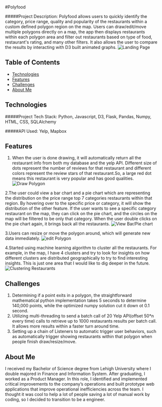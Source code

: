 #Polyfood

#####Project Description:
Polyfood allows users to quickly identify the category, price range, quality and popularity of the restaurants within a custom defined polygon region on the map. Users can draw/edit/move multiple polygons directly on a map, the app then displays restaurants within each polygon area and filter out restaurants based on type of food, restaurant's rating, and many other filters. It also allows the user to compare the results by interacting with D3 built animated graphs.
![](https://github.com/peiyan08/poly_food/blob/master/readme_img/landing_page.png?raw=true "Landing Page")


## Table of Contents
* [Technologies](#technologies)
* [Features](#features)
* [Challenges](#features)
* [About Me](#aboutme)

## <a name="technologies"></a>Technologies
#####Project Tech Stack:
Python, Javascript, D3, Flask, Pandas, Numpy, HTML, CSS,  SQLAlchemy

#####API Used:
Yelp, Mapbox

## <a name="features"></a>Features
1. When the user is done drawing, it will automatically return all the restaurant info from both my database and the yelp API. Different size of dots represent the number of reviews for that restaurant and different colors represent the review stars of that restaurant.So, a large red dot means this restaurant is very popular and has good qualities. 
![](https://github.com/peiyan08/poly_food/blob/master/readme_img/draw_polygon.gif?raw=true "Draw Polygon")


2.The user could view a bar chart and a pie chart which are representing the distribution on the price range top 7 categories restaurants within that region. By hovering over to the specific price or category, it will show the distribution of the other feature. If the user wants to see a specific category restaurant on the map, they can click on the pie chart, and the circles on the map will be filtered to be only that category. When the user double clicks on the pie chart again, it brings back all the restaurants.
![](https://github.com/peiyan08/poly_food/blob/master/readme_img/bar_pie.gif?raw=true "View Bar/Pie chart")

3.Users can resize or move the polygon around, which will generate new data immediately.
![](https://github.com/peiyan08/poly_food/blob/master/readme_img/edit_polygon.gif?raw=true "edit Polygon")

4.Started using machine learning algorithm to cluster all the restaurants. For example, in the map, I have 4 clusters and try to look for insights on how different clusters are distributed geographically to try to find interesting insights. This is just one area that I would like to dig deeper in the future.
![](https://github.com/peiyan08/poly_food/blob/master/readme_img/clusters.gif?raw=true "Clustering Restaurants")


## <a name="challenges"></a>Challenges
1. Determining if a point exits in a polygon, the straightforward mathematical python implementation takes 5 seconds to determine 140,000 points, while the optimized numpy solution cut it down ot 0.1 second.
2. Utilizing multi-threading to send a batch call of 20 Yelp API(offset 50*n every time) calls to retrieve up to 1000 restaurants results per batch call. It allows more results within a faster turn around time.
3. Setting up a chain of Listeners to automatic trigger user behaviors, such as automatically trigger showing restaurants within that polygon when people finish draw/resize/move.


## <a name="aboutme"></a>About Me
I received my Bachelor of Science degree from Lehigh University where I double majored in Finance and Information System. After graduating, I worked as a Product Manager. In this role, I identified and implemented critical improvements to the company’s operations and built prototype web applications that improve operational inefficiencies across the team. I thought it was cool to help a lot of people saving a lot of manual work by coding, so I decided to transition to be a engineer. 